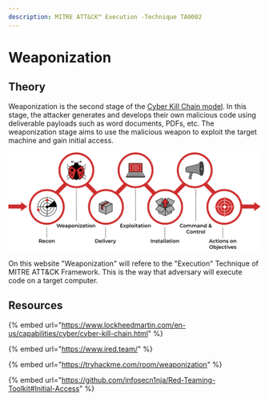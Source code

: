 ```yaml
---
description: MITRE ATT&CK™ Execution -Technique TA0002
---
```


# Weaponization

## Theory

Weaponization is the second stage of the [Cyber Kill Chain model](https://www.lockheedmartin.com/en-us/capabilities/cyber/cyber-kill-chain.html). In this stage, the attacker generates and develops their own malicious code using deliverable payloads such as word documents, PDFs, etc. The weaponization stage aims to use the malicious weapon to exploit the target machine and gain initial access.

![](../../.gitbook/assets/weaponization.png)

On this website "Weaponization" will refere to the "Execution" Technique of MITRE ATT\&CK Framework. This is the way that adversary will execute code on a target computer.

## Resources

{% embed url="https://www.lockheedmartin.com/en-us/capabilities/cyber/cyber-kill-chain.html" %}

{% embed url="https://www.ired.team/" %}

{% embed url="https://tryhackme.com/room/weaponization" %}

{% embed url="https://github.com/infosecn1nja/Red-Teaming-Toolkit#Initial-Access" %}
